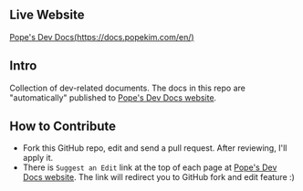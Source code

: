 ## Live Website
[Pope's Dev Docs(https://docs.popekim.com/en/)](https://docs.popekim.com/en/)

## Intro
Collection of dev-related documents. The docs in this repo are "automatically" published to [Pope's Dev Docs website](https://docs.popekim.com/en/).

## How to Contribute
* Fork this GitHub repo, edit and send a pull request. After reviewing, I'll apply it.
* There is `Suggest an Edit` link at the top of each page at [Pope's Dev Docs website](https://docs.popekim.com/en/). The link will redirect you to GitHub fork and edit feature :)

